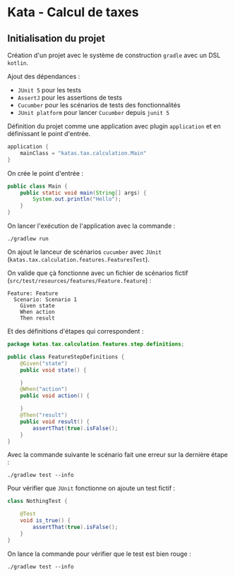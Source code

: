 # Kata - Calcul de taxes

## Initialisation du projet

Création d'un projet avec le système de construction `gradle` avec un DSL `kotlin`.

Ajout des dépendances :

* `JUnit 5` pour les tests
* `AssertJ` pour les assertions de tests
* `Cucumber` pour les scénarios de tests des fonctionnalités
* `JUnit platform` pour lancer `Cucumber` depuis `junit 5`

Définition du projet comme une application avec plugin `application` et en définissant le point d'entrée.

```kotlin
application {
    mainClass = "katas.tax.calculation.Main"
}
```

On crée le point d'entrée :

```java
public class Main {
    public static void main(String[] args) {
        System.out.println("Hello");
    }
}
```

On lancer l'exécution de l'application avec la commande : 

```shell
./gradlew run
```

On ajout le lanceur de scénarios `cucumber` avec `JUnit` (`katas.tax.calculation.features.FeaturesTest`).

On valide que çà fonctionne avec un fichier de scénarios fictif (`src/test/resources/features/Feature.feature`) :

```gherkin
Feature: Feature
  Scenario: Scenario 1
    Given state
    When action
    Then result
```

Et des définitions d'étapes qui correspondent :

```java
package katas.tax.calculation.features.step.definitions;

public class FeatureStepDefinitions {
    @Given("state")
    public void state() {

    }
    @When("action")
    public void action() {

    }
    @Then("result")
    public void result() {
        assertThat(true).isFalse();
    }
}
```

Avec la commande suivante le scénario fait une erreur sur la dernière étape :

```shell
./gradlew test --info
```

Pour vérifier que `JUnit` fonctionne on ajoute un test fictif : 

```java
class NothingTest {

    @Test
    void is_true() {
        assertThat(true).isFalse();
    }
}
```

On lance la commande pour vérifier que le test est bien rouge :
```shell
./gradlew test --info
```